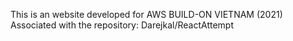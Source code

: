 This is an website developed for AWS BUILD-ON VIETNAM (2021)
Associated with the repository: Darejkal/ReactAttempt
